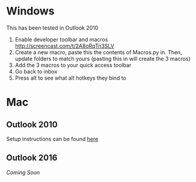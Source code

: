 # Windows

This has been tested in Outlook 2010

1. Enable developer toolbar and macros http://screencast.com/t/2A8oRqTn3SLV
2. Create a new macro, paste this the contents of Macros.py in. Then, update folders to match yours (pasting this in will create the 3 macros)
3. Add the 3 macros to your quick access toolbar
4. Go back to inbox
5. Press alt to see what alt hotkeys they bind to

# Mac

## Outlook 2010

Setup instructions can be found [here](http://www.matthewjmiller.net/howtos/mac-outlook-2011-move-to-folder-macro/)

## Outlook 2016

*Coming Soon*
